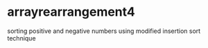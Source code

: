 # arrayrearrangement4
sorting positive and negative numbers using modified insertion sort technique
